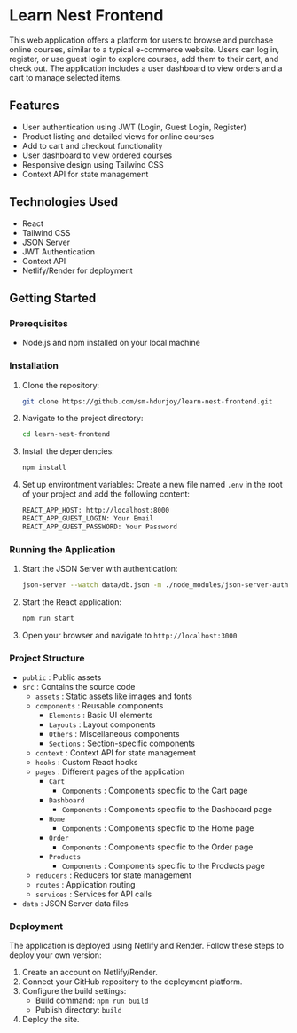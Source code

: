 # Learn Nest Frontend

This web application offers a platform for users to browse and purchase online courses, similar to a typical e-commerce website. Users can log in, register, or use guest login to explore courses, add them to their cart, and check out. The application includes a user dashboard to view orders and a cart to manage selected items.

## Features

- User authentication using JWT (Login, Guest Login, Register)
- Product listing and detailed views for online courses
- Add to cart and checkout functionality
- User dashboard to view ordered courses
- Responsive design using Tailwind CSS
- Context API for state management

## Technologies Used

- React
- Tailwind CSS
- JSON Server
- JWT Authentication
- Context API
- Netlify/Render for deployment

## Getting Started

### Prerequisites

- Node.js and npm installed on your local machine

### Installation

1. Clone the repository:

   ```bash
   git clone https://github.com/sm-hdurjoy/learn-nest-frontend.git

   ```

2. Navigate to the project directory:

   ```bash
   cd learn-nest-frontend

   ```

3. Install the dependencies:

   ```bash
   npm install
   ```

4. Set up environtment variables:
   Create a new file named `.env` in the root of your project and add the following content:
   ```bash
   REACT_APP_HOST: http://localhost:8000
   REACT_APP_GUEST_LOGIN: Your Email
   REACT_APP_GUEST_PASSWORD: Your Password
   ```

### Running the Application

1. Start the JSON Server with authentication:

   ```bash
   json-server --watch data/db.json -m ./node_modules/json-server-auth -r data/routes.json --port 8000

   ```

2. Start the React application:

   ```bash
   npm run start

   ```

3. Open your browser and navigate to `http://localhost:3000`

### Project Structure

- `public` : Public assets
- `src` : Contains the source code
  - `assets` : Static assets like images and fonts
  - `components` : Reusable components
    - `Elements` : Basic UI elements
    - `Layouts` : Layout components
    - `Others` : Miscellaneous components
    - `Sections` : Section-specific components
  - `context` : Context API for state management
  - `hooks` : Custom React hooks
  - `pages` : Different pages of the application
    - `Cart`
      - `Components` : Components specific to the Cart page
    - `Dashboard`
      - `Components` : Components specific to the Dashboard page
    - `Home`
      - `Components` : Components specific to the Home page
    - `Order`
      - `Components` : Components specific to the Order page
    - `Products`
      - `Components` : Components specific to the Products page
  - `reducers` : Reducers for state management
  - `routes` : Application routing
  - `services` : Services for API calls
- `data` : JSON Server data files

### Deployment

The application is deployed using Netlify and Render. Follow these steps to deploy your own version:

1. Create an account on Netlify/Render.
2. Connect your GitHub repository to the deployment platform.
3. Configure the build settings:
   - Build command: `npm run build`
   - Publish directory: `build`
4. Deploy the site.
